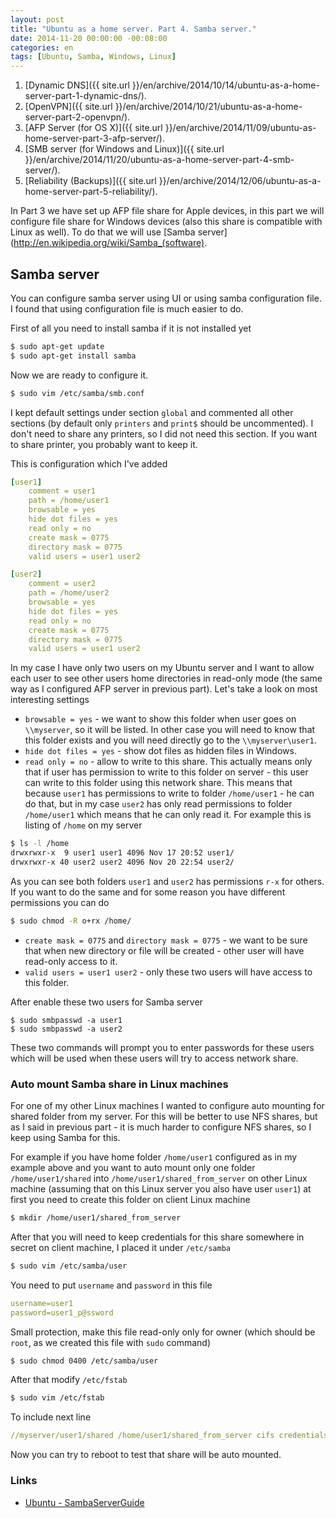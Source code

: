 ```yaml
---
layout: post
title: "Ubuntu as a home server. Part 4. Samba server."
date: 2014-11-20 00:00:00 -00:08:00
categories: en
tags: [Ubuntu, Samba, Windows, Linux]
---
```


1. [Dynamic DNS]({{ site.url }}/en/archive/2014/10/14/ubuntu-as-a-home-server-part-1-dynamic-dns/).
1. [OpenVPN]({{ site.url }}/en/archive/2014/10/21/ubuntu-as-a-home-server-part-2-openvpn/).
1. [AFP Server (for OS X)]({{ site.url }}/en/archive/2014/11/09/ubuntu-as-home-server-part-3-afp-server/).
1. [SMB server (for Windows and Linux)]({{ site.url }}/en/archive/2014/11/20/ubuntu-as-a-home-server-part-4-smb-server/).
1. [Reliability (Backups)]({{ site.url }}/en/archive/2014/12/06/ubuntu-as-a-home-server-part-5-reliability/).

In Part 3 we have set up AFP file share for Apple devices, in this part we will configure file share for Windows devices (also this share is compatible with Linux as well). To do that we will use [Samba server](http://en.wikipedia.org/wiki/Samba_(software).

## Samba server

You can configure samba server using UI or using samba configuration file. I found that using configuration file is much easier to do.

First of all you need to install samba if it is not installed yet

```bash
$ sudo apt-get update
$ sudo apt-get install samba
```

Now we are ready to configure it. 

```bash
$ sudo vim /etc/samba/smb.conf
```

I kept default settings under section `global` and commented all other sections (by default only `printers` and `print$` should be uncommented). I don't need to share any printers, so I did not need this section. If you want to share printer, you probably want to keep it.

This is configuration which I've added

```yaml
[user1]
    comment = user1
    path = /home/user1
    browsable = yes
    hide dot files = yes
    read only = no
    create mask = 0775
    directory mask = 0775
    valid users = user1 user2

[user2]
    comment = user2
    path = /home/user2
    browsable = yes
    hide dot files = yes
    read only = no
    create mask = 0775
    directory mask = 0775
    valid users = user1 user2
```

In my case I have only two users on my Ubuntu server and I want to allow each user to see other users home directories in read-only mode (the same way as I configured AFP server in previous part). Let's take a look on most interesting settings

* `browsable = yes` - we want to show this folder when user goes on `\\myserver`, so it will be listed. In other case you will need to know that this folder exists and you will need directly go to the `\\myserver\user1`.
* `hide dot files = yes` - show dot files as hidden files in Windows.
* `read only = no` - allow to write to this share. This actually means only that if user has permission to write to this folder on server - this user can write to this folder using this network share. This means that because `user1` has permissions to write to folder `/home/user1` - he can do that, but in my case `user2` has only read permissions to folder `/home/user1` which means that he can only read it. For example this is listing of `/home` on my server

```bash
$ ls -l /home
drwxrwxr-x  9 user1 user1 4096 Nov 17 20:52 user1/
drwxrwxr-x 40 user2 user2 4096 Nov 20 22:54 user2/
```

As you can see both folders `user1` and `user2` has permissions `r-x` for others. If you want to do the same and for some reason you have different permissions you can do

```bash
$ sudo chmod -R o+rx /home/
```

* `create mask = 0775` and `directory mask = 0775` - we want to be sure that when new directory or file will be created - other user will have read-only access to it.
* `valid users = user1 user2` - only these two users will have access to this folder.

After enable these two users for Samba server

```
$ sudo smbpasswd -a user1
$ sudo smbpasswd -a user2
```

These two commands will prompt you to enter passwords for these users which will be used when these users will try to access network share.

### Auto mount Samba share in Linux machines

For one of my other Linux machines I wanted to configure auto mounting for shared folder from my server. For this will be better to use NFS shares, but as I said in previous part - it is much harder to configure NFS shares, so I keep using Samba for this.

For example if you have home folder `/home/user1` configured as in my example above and you want to auto mount only one folder `/home/user1/shared` into `/home/user1/shared_from_server` on other Linux machine (assuming that on this Linux server you also have user `user1`) at first you need to create this folder on client Linux machine

```bash
$ mkdir /home/user1/shared_from_server
```

After that you will need to keep credentials for this share somewhere in secret on client machine, I placed it under `/etc/samba`

```bash
$ sudo vim /etc/samba/user
```

You need to put `username` and `password` in this file

```yaml
username=user1
password=user1_p@ssword
```

Small protection, make this file read-only only for owner (which should be `root`, as we created this file with `sudo` command)

```bash
$ sudo chmod 0400 /etc/samba/user
```

After that modify `/etc/fstab`

```bash
$ sudo vim /etc/fstab
```

To include next line

```yaml
//myserver/user1/shared /home/user1/shared_from_server cifs credentials=/etc/samba/user,noexec 0 0
```

Now you can try to reboot to test that share will be auto mounted.

### Links

* [Ubuntu - SambaServerGuide](https://help.ubuntu.com/community/Samba/SambaServerGuide)
